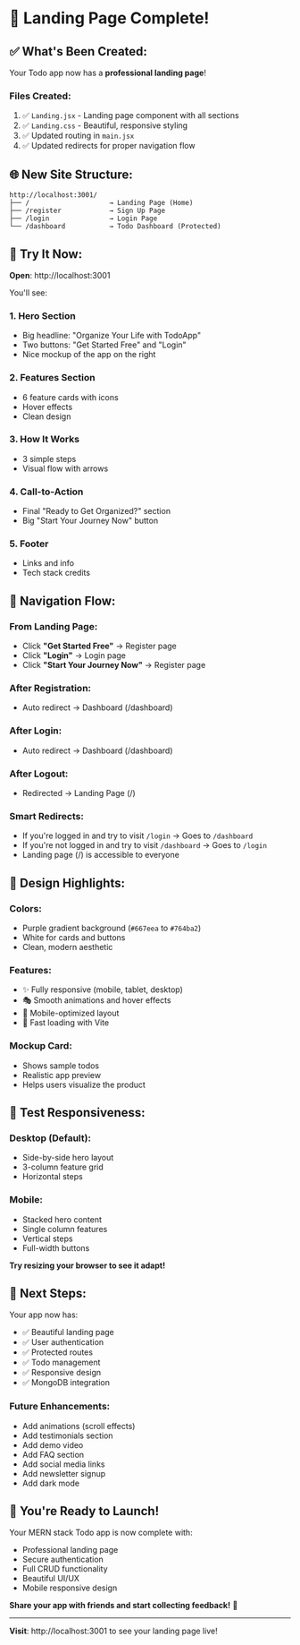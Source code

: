 # 🎉 Landing Page Complete!

## ✅ What's Been Created:

Your Todo app now has a **professional landing page**!

### Files Created:
1. ✅ `Landing.jsx` - Landing page component with all sections
2. ✅ `Landing.css` - Beautiful, responsive styling
3. ✅ Updated routing in `main.jsx`
4. ✅ Updated redirects for proper navigation flow

## 🌐 New Site Structure:

```
http://localhost:3001/
├── /                    → Landing Page (Home)
├── /register            → Sign Up Page
├── /login               → Login Page
└── /dashboard           → Todo Dashboard (Protected)
```

## 🎯 Try It Now:

**Open**: http://localhost:3001

You'll see:

### 1. Hero Section
- Big headline: "Organize Your Life with TodoApp"
- Two buttons: "Get Started Free" and "Login"
- Nice mockup of the app on the right

### 2. Features Section
- 6 feature cards with icons
- Hover effects
- Clean design

### 3. How It Works
- 3 simple steps
- Visual flow with arrows

### 4. Call-to-Action
- Final "Ready to Get Organized?" section
- Big "Start Your Journey Now" button

### 5. Footer
- Links and info
- Tech stack credits

## 🔄 Navigation Flow:

### From Landing Page:
- Click **"Get Started Free"** → Register page
- Click **"Login"** → Login page
- Click **"Start Your Journey Now"** → Register page

### After Registration:
- Auto redirect → Dashboard (/dashboard)

### After Login:
- Auto redirect → Dashboard (/dashboard)

### After Logout:
- Redirected → Landing Page (/)

### Smart Redirects:
- If you're logged in and try to visit `/login` → Goes to `/dashboard`
- If you're not logged in and try to visit `/dashboard` → Goes to `/login`
- Landing page (/) is accessible to everyone

## 🎨 Design Highlights:

### Colors:
- Purple gradient background (`#667eea` to `#764ba2`)
- White for cards and buttons
- Clean, modern aesthetic

### Features:
- ✨ Fully responsive (mobile, tablet, desktop)
- 🎭 Smooth animations and hover effects
- 📱 Mobile-optimized layout
- 🚀 Fast loading with Vite

### Mockup Card:
- Shows sample todos
- Realistic app preview
- Helps users visualize the product

## 📱 Test Responsiveness:

### Desktop (Default):
- Side-by-side hero layout
- 3-column feature grid
- Horizontal steps

### Mobile:
- Stacked hero content
- Single column features
- Vertical steps
- Full-width buttons

**Try resizing your browser to see it adapt!**

## 🚀 Next Steps:

Your app now has:
- ✅ Beautiful landing page
- ✅ User authentication
- ✅ Protected routes
- ✅ Todo management
- ✅ Responsive design
- ✅ MongoDB integration

### Future Enhancements:
- Add animations (scroll effects)
- Add testimonials section
- Add demo video
- Add FAQ section
- Add social media links
- Add newsletter signup
- Add dark mode

## 🎊 You're Ready to Launch!

Your MERN stack Todo app is now complete with:
- Professional landing page
- Secure authentication
- Full CRUD functionality
- Beautiful UI/UX
- Mobile responsive design

**Share your app with friends and start collecting feedback!** 🎉

---

**Visit**: http://localhost:3001 to see your landing page live!